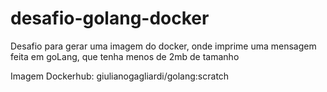 # desafio-golang-docker
Desafio para gerar uma imagem do docker, onde imprime uma mensagem feita em goLang, que tenha menos de 2mb de tamanho

Imagem Dockerhub: giulianogagliardi/golang:scratch